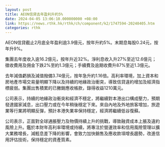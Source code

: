 ```yaml
---
layout: post
title: AEON信貸去年盈利升約5%
date: 2024-04-05 13:06:10.000000000 +08:00
link: https://news.rthk.hk/rthk/ch/component/k2/1747594-20240405.htm
categories: rthk
---
```


AEON信貸截止2月底全年盈利逾3.9億元，按年升約5%。末期息每股0.24元，按年升9%。

集團去年度收入逾16.2億元，按年升近32%。淨利息收入升27%至近12.6億元；徵收費用及佣金下跌2%至約1.3億元；手續費及逾期收費升87%至近1.3億元。

去年減值虧損及減值撥備3.74億元，按年急升約1.16倍。高利率環境，加上資本和房地產市場交易量明顯下降以及持續的地緣政治衝突，導致信貸違約增加及經濟指標疲弱。集團出售積累的已撇銷應收帳款，錄得收益1210萬元。

公司表示，持續的地緣政治衝突和經濟不穩定，將繼續對本港出口構成壓力，預期發達國家減息，出口壓力或在今年稍後穩定下來。來自內地及外地旅客增加，旅遊業等行業將明顯反彈，預計本港失業率保持穩定，經濟將繼續低谷復蘇。

公司表示，正面對全球通脹壓力及物價持續上升的挑戰，導致融資成本上脹及違約風險上升。鑑於本財年高利率環境或持續，將專注於營運效率和信用風險管理以擴大業務增長，減輕息差下降的影響，會致力加快銷售及應收款項增長趨勢，改進信用評估技術，保持穩定的資產質素。

